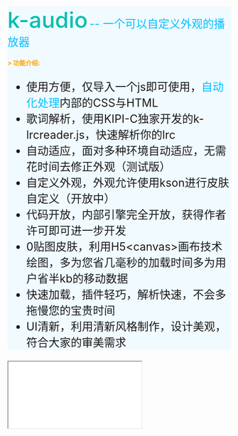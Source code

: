 <div style="background:#F0FaFF">
<span style="font-size:50;font-weight:500;color:#00bfaF;">k-audio</span>
<span style="font-size:25;color:#00bffF;">-- 一个可以自定义外观的播放器</span><br>
<h4 style="color:orange;background:#F0FaFF">> 功能介绍:</h4>
<ul style="font-size:25">
<li>使用方便，仅导入一个js即可使用，<span style="color:#00bffF;">自动化处理</span>内部的CSS与HTML</li>
<li>歌词解析，使用KIPI-C独家开发的k-lrcreader.js，快速解析你的lrc</li>
<li>自动适应，面对多种环境自动适应，无需花时间去修正外观（测试版）</li>
<li>自定义外观，外观允许使用kson进行皮肤自定义（开放中）</li>
<li>代码开放，内部引擎完全开放，获得作者许可即可进一步开发</li>
<li>0贴图皮肤，利用H5&lt;canvas&gt;画布技术绘图，多为您省几毫秒的加载时间多为用户省半kb的移动数据</li>
<li>快速加载，插件轻巧，解析快速，不会多拖慢您的宝贵时间</li>
<li>UI清新，利用清新风格制作，设计美观，符合大家的审美需求</li>
</ul>
</div>
<iframe src="www.baidu.com"></iframe>

